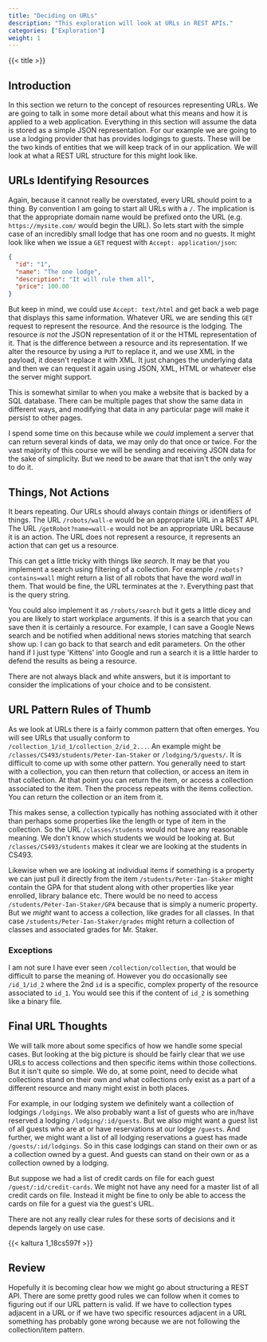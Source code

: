 ```yaml
---
title: "Deciding on URLs"
description: "This exploration will look at URLs in REST APIs."
categories: ["Exploration"]
weight: 1
---
```

<!--- Make sure to fill out the title and description above, they will be used when generating lists of exploration topics -->
<!--- The weight above determines what order this will be shown among other exploration topics in this same folder, lower numbers are shown first. Start using at least multiples of 5, that way if you need to add a content page between existing ones there are enough open weights to do so. They are integers only -->

{{< title >}}
## Introduction
<!--- Introduce the content of this exploration -->
In this section we return to the concept of resources representing URLs. We are going to talk in some more detail about what this means and how it is applied to a web application. Everything in this section will assume the data is stored as a simple JSON representation. For our example we are going to  use a lodging provider that has provides lodgings to guests. These will be the two kinds of entities that we will keep track of in our application. We will look at what a REST URL structure for this might look like.

## URLs Identifying Resources
<!--- Main topic headings are at ## -->
Again, because it cannot really be overstated, every URL should point to a thing. By convention I am going to start all URLs with a `/`. The implication is that the appropriate domain name would be prefixed onto the URL (e.g. `https://mysite.com/` would begin the URL). So lets start with the simple case of an incredibly small lodge that has one room and no guests. It might look like when we issue a `GET` request with `Accept: application/json`:

```json
{
  "id": "1",
  "name": "The one lodge",
  "description": "It will rule them all",
  "price": 100.00
}
```
But keep in mind, we could use `Accept: text/html` and get back a web page that displays this same information. Whatever URL we are sending this `GET` request to represent the resource. And the resource is the lodging. The resource *is not* the JSON representation of it or the HTML representation of it. That is the difference between a resource and its representation. If we alter the resource by using a `PUT` to replace it, and we use XML in the payload, it doesn't replace it with XML. It just changes the underlying data and then we can request it again using JSON, XML, HTML or whatever else the server might support.

This is somewhat similar to when you make a website that is backed by a SQL database. There can be multiple pages that show the same data in different ways, and modifying that data in any particular page will make it persist to other pages.

I spend some time on this because while we *could* implement a server that can return several kinds of data, we may only do that once or twice. For the vast majority of this course we will be sending and receiving JSON data for the sake of simplicity. But we need to be aware that that isn't the only way to do it.

## Things, Not Actions

It bears repeating. Our URLs should always contain *things* or identifiers of things. The URL `/robots/wall-e` would be an appropriate URL in a REST API. The URL `/getRobot?name=wall-e` would not be an appropriate URL because it is an action. The URL does not represent a resource, it represents an action that can get us a resource.

This can get a little tricky with things like *search*. It may be that you implement a search using filtering of a collection. For example `/robots?contains=wall` might return a list of all robots that have the word *wall* in them. That would be fine, the URL terminates at the `?`. Everything past that is the query string.

You could also implement it as `/robots/search` but it gets a little dicey and you are likely to start workplace arguments. If this is a search that you can save then it is certainly a resource. For example, I can save a Google News search and be notified when additional news stories matching that search show up. I can go back to that search and edit parameters. On the other hand if I just type 'Kittens' into Google and run a search it is a little harder to defend the results as being a resource.

There are not always black and white answers, but it is important to consider the implications of your choice and to be consistent.

## URL Pattern Rules of Thumb

As we look at URLs there is a fairly common pattern that often emerges. You will see URLs that usually conform to `/collection_1/id_1/collection_2/id_2...`. An example might be `/classes/CS493/students/Peter-Ian-Staker` or `/lodging/5/guests/`. It is difficult to come up with some other pattern. You generally need to start with a collection, you can then return that collection, or access an item in that collection. At that point you can return the item, or access a collection associated to the item. Then the process repeats with the items collection. You can return the collection or an item from it.

This makes sense, a collection typically has nothing associated with it other than perhaps some properties like the length or type of item in the collection. So the URL `/classes/students` would not have any reasonable meaning. We don't know which students we would be looking at. But `/classes/CS493/students` makes it clear we are looking at the students in CS493.

Likewise when we are looking at individual items if something is a property we can just pull it directly from the item `/students/Peter-Ian-Staker` might contain the GPA for that student along with other properties like year enrolled, library balance etc. There would be no need to access `/students/Peter-Ian-Staker/GPA` because that is simply a numeric property. But we *might* want to access a collection, like grades for all classes. In that case `/students/Peter-Ian-Staker/grades` might return a collection of classes and associated grades for Mr. Staker. 

### Exceptions
I am not sure I have ever seen `/collection/collection`, that would be difficult to parse the meaning of. However you do occasionally see `/id_1/id_2` where the 2nd `id` is a specific, complex property of the resource associated to `id_1`. You would see this if the content of `id_2` is something like a binary file.

## Final URL Thoughts

We will talk more about some specifics of how we handle some special cases. But looking at the big picture is should be fairly clear that we use URLs to access collections and then specific items within those collections. But it isn't quite so simple. We do, at some point, need to decide what collections stand on their own and what collections only exist as a part of a different resource and many might exist in both places.

For example, in our lodging system we definitely want a collection of lodgings `/lodgings`. We also probably want a list of guests who are in/have reserved a lodging `/lodging/:id/guests`. But we also might want a guest list of all guests who are at or have reservations at our lodge `/guests`. And further, we might want a list of all lodging reservations a guest has made `/guests/:id/lodgings`. So in this case lodgings can stand on their own or as a collection owned by a guest. And guests can stand on their own or as a collection owned by a lodging.

But suppose we had a list of credit cards on file for each guest `/guest/:id/credit-cards`. We might not have any need for a master list of all credit cards on file. Instead it might be fine to only be able to access the cards on file for a guest via the guest's URL.

There are not any really clear rules for these sorts of decisions and it depends largely on use case.

{{< kaltura 1_18cs597f >}}

## Review

Hopefully it is becoming clear how we might go about structuring a REST API. There are some pretty good rules we can follow when it comes to figuring out if our URL pattern is valid. If we have to collection types adjacent in a URL or if we have two specific resources adjacent in a URL something has probably gone wrong because we are not following the collection/item pattern.